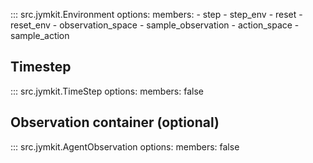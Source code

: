 ::: src.jymkit.Environment 
    options: 
        members: 
            - step
            - step_env
            - reset
            - reset_env
            - observation_space
            - sample_observation
            - action_space
            - sample_action

## Timestep

::: src.jymkit.TimeStep
    options:
        members: false

## Observation container (optional)

::: src.jymkit.AgentObservation
    options:
        members: false
